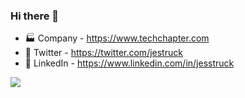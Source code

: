 ### Hi there 👋
- 🏭 Company - https://www.techchapter.com
- 🐥 Twitter - https://twitter.com/jestruck
- 🐥 LinkedIn - https://www.linkedin.com/in/jesstruck

![](https://github-readme-stats.vercel.app/api?username=jesstruck&show_icons=true)
